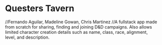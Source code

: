 # Questers Tavern
//Fernando Aguilar, Madeline Gowan, Chris Martinez
//A fullstack app made from scratch for sharing, finding and joining D&D campaigns. Also allows limited character creation details such as name, class, race, alignment, level, and description.
